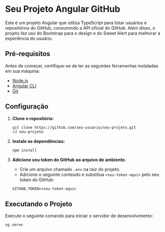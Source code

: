 # Seu Projeto Angular GitHub

Este é um projeto Angular que utiliza TypeScript para listar usuários e repositórios do GitHub, consumindo a API oficial do GitHub. Além disso, o projeto faz uso do Bootstrap para o design e do Sweet Alert para melhorar a experiência do usuário.

## Pré-requisitos

Antes de começar, certifique-se de ter as seguintes ferramentas instaladas em sua máquina:

- [Node.js](https://nodejs.org/)
- [Angular CLI](https://angular.io/cli)
- [Git](https://git-scm.com/)

## Configuração

1. **Clone o repositório:**

    ```bash
    git clone https://github.com/seu-usuario/seu-projeto.git
    cd seu-projeto
    ```

2. **Instale as dependências:**

    ```bash
    npm install
    ```

3. **Adicione seu token do GitHub ao arquivo de ambiente.**

   - Crie um arquivo chamado `.env` na raiz do projeto.
   - Adicione o seguinte conteúdo e substitua `<seu-token-aqui>` pelo seu token do GitHub:

    ```env
    GITHUB_TOKEN=<seu-token-aqui>
    ```

## Executando o Projeto

Execute o seguinte comando para iniciar o servidor de desenvolvimento:

```bash
ng serve
